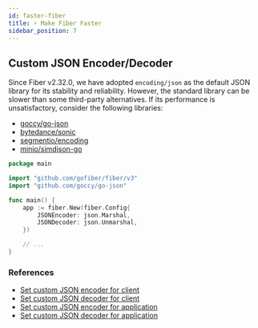 ```yaml
---
id: faster-fiber
title: ⚡ Make Fiber Faster
sidebar_position: 7
---
```


## Custom JSON Encoder/Decoder

Since Fiber v2.32.0, we have adopted `encoding/json` as the default JSON library for its stability and reliability. However, the standard library can be slower than some third-party alternatives. If its performance is unsatisfactory, consider the following libraries:

- [goccy/go-json](https://github.com/goccy/go-json)
- [bytedance/sonic](https://github.com/bytedance/sonic)
- [segmentio/encoding](https://github.com/segmentio/encoding)
- [minio/simdjson-go](https://github.com/minio/simdjson-go)

```go title="Example"
package main

import "github.com/gofiber/fiber/v3"
import "github.com/goccy/go-json"

func main() {
    app := fiber.New(fiber.Config{
        JSONEncoder: json.Marshal,
        JSONDecoder: json.Unmarshal,
    })

    // ...
}
```

### References

- [Set custom JSON encoder for client](../client/rest.md#setjsonmarshal)
- [Set custom JSON decoder for client](../client/rest.md#setjsonunmarshal)
- [Set custom JSON encoder for application](../api/fiber.md#jsonencoder)
- [Set custom JSON decoder for application](../api/fiber.md#jsondecoder)

